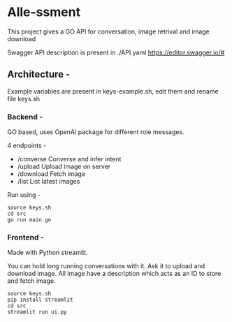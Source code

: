 # Alle-ssment
This project gives a GO API for conversation, image retrival and image download

Swagger API description is present in ./API.yaml
https://editor.swagger.io/#


## Architecture -

Example variables are present in keys-example.sh, edit them and rename file keys.sh

### Backend -
GO based, uses OpenAI package for different role messages.

4 endpoints - 
- /converse     Converse and infer intent
- /upload       Upload image on server
- /download     Fetch image
- /list         List latest images

Run using -
```
source keys.sh
cd src
go run main.go
```

### Frontend -
Made with Python streamlit.

You can hold long running conversations with it.
Ask it to upload and download image. All image have a description which acts as an ID to store and fetch image.

```
source keys.sh
pip install streamlit
cd src
streamlit run ui.py
```